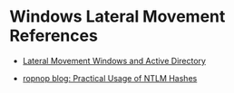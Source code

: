 # Windows Lateral Movement References

- [Lateral Movement Windows and Active Directory](https://riccardoancarani.github.io/2019-10-04-lateral-movement-megaprimer/)

- [ropnop blog: Practical Usage of NTLM Hashes](https://blog.ropnop.com/practical-usage-of-ntlm-hashes/)